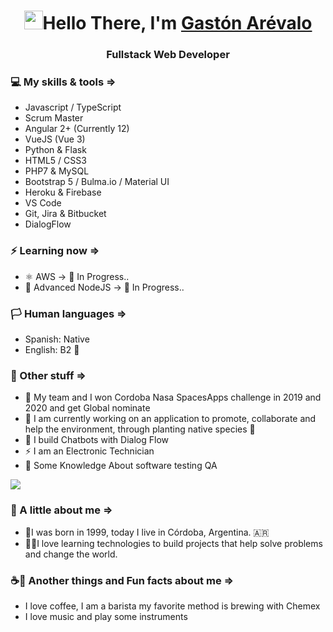 
<h1 align="center"><img src="https://raw.githubusercontent.com/sidbelbase/sidbelbase/master/wave.gif" width="30px">Hello There, I'm <a href="https://garevalolg.com">Gastón Arévalo</a></h1>
<h3 align="center"> Fullstack Web Developer </h3>

### 💻 My skills & tools =>

- Javascript / TypeScript
- Scrum Master
- Angular 2+ (Currently 12)
- VueJS (Vue 3)
- Python & Flask
- HTML5 / CSS3
- PHP7 & MySQL
- Bootstrap 5 / Bulma.io / Material UI
- Heroku & Firebase
- VS Code
- Git, Jira & Bitbucket
- DialogFlow

### ⚡ Learning now =>

- ⚛ AWS -> 🌱 In Progress..
- 🐾 Advanced NodeJS -> 🌱 In Progress..

### 🏳 Human languages =>

- Spanish: Native
- English: B2 🌱

### 🎈 Other stuff =>

- 🚀 My team and I won Cordoba Nasa SpacesApps challenge in 2019 and 2020 and get Global nominate
- 🔭 I am currently working on an application to promote, collaborate and help the environment, through planting native species 🌱
- 🤖 I build Chatbots with Dialog Flow
- ⚡ I am an Electronic Technician
- 🐞 Some Knowledge About software testing QA

<img src="https://yata-apix-a9caea66-ad78-425f-aa08-e292558ebb65.lss.locawebcorp.com.br/b7c7dbff38ae4f419c94ce8d2254b9d9.png">

### 🔎 A little about me =>

- 👴I was born in 1999, today I live in Córdoba, Argentina. 🇦🇷
- 👨‍💻I love learning technologies to build projects that help solve problems and change the world.


### ☕🎸 Another things and Fun facts about me =>

- I love coffee, I am a barista my favorite method is brewing with Chemex
- I love music and play some instruments

